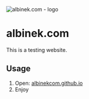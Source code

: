 <img src="http://imgh.us/logo_228.svg" alt="albinek.com - logo">

# albinek.com

This is a testing website.

## Usage

1. Open: [albinekcom.github.io](http://albinekcom.github.io)
2. Enjoy
